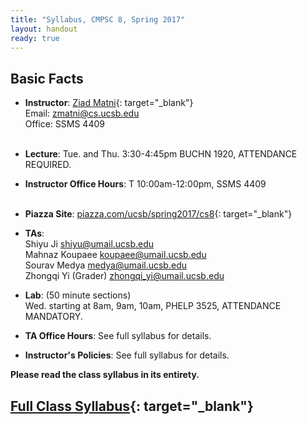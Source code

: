 ```yaml
---
title: "Syllabus, CMPSC 8, Spring 2017"
layout: handout
ready: true
---
```


Basic Facts
-----------

* **Instructor**:  [Ziad Matni](http://www.cs.ucsb.edu/~zmatni){: target="_blank"}<br/>
Email: <zmatni@cs.ucsb.edu><br/>
Office: SSMS 4409<br/><br/>

* **Lecture**: Tue. and Thu. 3:30-4:45pm BUCHN 1920, ATTENDANCE REQUIRED.
* **Instructor Office Hours**: T 10:00am-12:00pm, SSMS 4409<br/><br/>

* **Piazza Site**: [piazza.com/ucsb/spring2017/cs8](https://www.piazza.com/ucsb/spring2017/cs8){: target="_blank"}</br>
* **TAs**:<br/>
Shiyu Ji <shiyu@umail.ucsb.edu><br/>
Mahnaz Koupaee <koupaee@umail.ucsb.edu><br/>
Sourav Medya <medya@umail.ucsb.edu><br/>
Zhongqi Yi (Grader) <zhongqi_yi@umail.ucsb.edu><br/>

* **Lab**: (50 minute sections)<br/>
Wed. starting at 8am, 9am, 10am, PHELP 3525, ATTENDANCE MANDATORY.<br/>
* **TA Office Hours**: See full syllabus for details. <br/>
* **Instructor's Policies**: See full syllabus for details.<br/>

<strong>Please read the class syllabus in its entirety.</strong><br/>

[Full Class Syllabus](http://cs.ucsb.edu/~zmatni/syllabi/CS8S17_syllabus.pdf){: target="_blank"}
----------------
